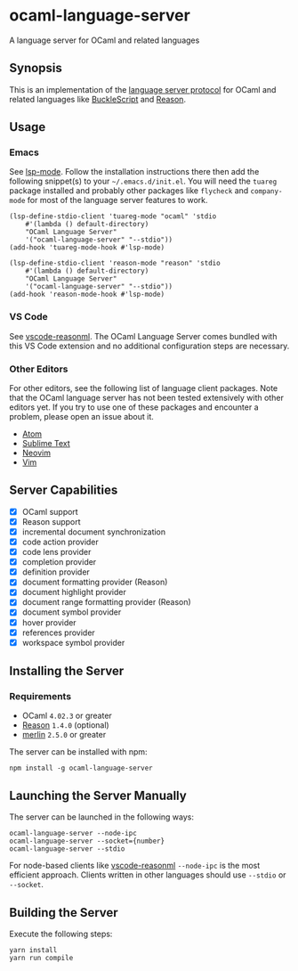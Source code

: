 # ocaml-language-server

A language server for OCaml and related languages

## Synopsis

This is an implementation of the [language server
protocol](https://github.com/Microsoft/language-server-protocol) for OCaml and
related languages like [BuckleScript](http://bucklescript.github.io/bucklescript)
and [Reason](https://facebook.github.io/reason).

## Usage

### Emacs

See [lsp-mode](https://github.com/emacs-lsp/lsp-mode). Follow the installation
instructions there then add the following snippet(s) to your
`~/.emacs.d/init.el`. You will need the `tuareg` package installed and probably
other packages like `flycheck` and `company-mode` for most of the language
server features to work.

```elisp
(lsp-define-stdio-client 'tuareg-mode "ocaml" 'stdio
	#'(lambda () default-directory)
	"OCaml Language Server"
	'("ocaml-language-server" "--stdio"))
(add-hook 'tuareg-mode-hook #'lsp-mode)
```

```elisp
(lsp-define-stdio-client 'reason-mode "reason" 'stdio
	#'(lambda () default-directory)
	"OCaml Language Server"
	'("ocaml-language-server" "--stdio"))
(add-hook 'reason-mode-hook #'lsp-mode)
```

### VS Code

See [vscode-reasonml](https://github.com/freebroccolo/vscode-reasonml). The
OCaml Language Server comes bundled with this VS Code extension and no
additional configuration steps are necessary.

### Other Editors

For other editors, see the following list of language client packages. Note that
the OCaml language server has not been tested extensively with other editors
yet. If you try to use one of these packages and encounter a problem, please
open an issue about it.

- [Atom](https://github.com/atom/atom-languageclient)
- [Sublime Text](https://github.com/sourcegraph/sublime-lsp)
- [Neovim](https://github.com/neovim/neovim/pull/6856)
- [Vim](https://github.com/prabirshrestha/vim-lsp)

## Server Capabilities

- [x] OCaml support
- [x] Reason support
- [x] incremental document synchronization
- [x] code action provider
- [x] code lens provider
- [x] completion provider
- [x] definition provider
- [x] document formatting provider (Reason)
- [x] document highlight provider
- [x] document range formatting provider (Reason)
- [x] document symbol provider
- [x] hover provider
- [x] references provider
- [x] workspace symbol provider

## Installing the Server

### Requirements

- OCaml `4.02.3` or greater
- [Reason](https://github.com/facebook/reason) `1.4.0` (optional)
- [merlin](https://github.com/the-lambda-church/merlin) `2.5.0` or greater

The server can be installed with npm:

```
npm install -g ocaml-language-server
```

## Launching the Server Manually

The server can be launched in the following ways:

```
ocaml-language-server --node-ipc
ocaml-language-server --socket={number}
ocaml-language-server --stdio
```

For node-based clients like
[vscode-reasonml](https://github.com/freebroccolo/vscode-reasonml) `--node-ipc`
is the most efficient approach. Clients written in other languages should use
`--stdio` or `--socket`.

## Building the Server

Execute the following steps:

```
yarn install
yarn run compile
```
